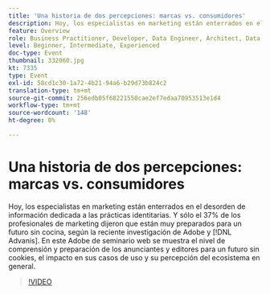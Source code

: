 ```yaml
---
title: 'Una historia de dos percepciones: marcas vs. consumidores'
description: Hoy, los especialistas en marketing están enterrados en el desorden de información dedicada a las prácticas identitarias. Y sólo el 37% de los profesionales de marketing dijeron que están muy preparados para un futuro sin cocina, según una reciente investigación de Adobe y Advanis. En este Adobe de seminario web se muestra el nivel de comprensión y preparación de los anunciantes y editores para un futuro sin cookies, el impacto en sus casos de uso y su percepción del ecosistema en general.
feature: Overview
role: Business Practitioner, Developer, Data Engineer, Architect, Data Architect, Administrator, Leader
level: Beginner, Intermediate, Experienced
doc-type: Event
thumbnail: 332060.jpg
kt: 7335
type: Event
exl-id: 58cd1c30-1a72-4b21-94a6-b29d73b824c2
translation-type: tm+mt
source-git-commit: 256edb05f68221550cae2ef7edaa70953513e1d4
workflow-type: tm+mt
source-wordcount: '148'
ht-degree: 0%

---
```


# Una historia de dos percepciones: marcas vs. consumidores

Hoy, los especialistas en marketing están enterrados en el desorden de información dedicada a las prácticas identitarias. Y sólo el 37% de los profesionales de marketing dijeron que están muy preparados para un futuro sin cocina, según la reciente investigación de Adobe y [!DNL Advanis]. En este Adobe de seminario web se muestra el nivel de comprensión y preparación de los anunciantes y editores para un futuro sin cookies, el impacto en sus casos de uso y su percepción del ecosistema en general.

>[!VIDEO](https://video.tv.adobe.com/v/332060/?quality=12&learn=on)
